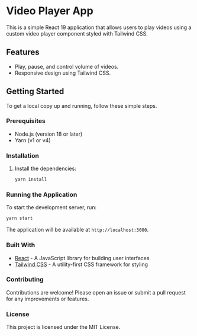 # Video Player App

This is a simple React 19 application that allows users to play videos using a custom video player component styled with Tailwind CSS.

## Features

- Play, pause, and control volume of videos.
- Responsive design using Tailwind CSS.

## Getting Started

To get a local copy up and running, follow these simple steps.

### Prerequisites

- Node.js (version 18 or later)
- Yarn (v1 or v4)

### Installation

1. Install the dependencies:
   ```bash
   yarn install
   ```

### Running the Application

To start the development server, run:
```bash
yarn start
```

The application will be available at `http://localhost:3000`.

### Built With

- [React](https://reactjs.org/) - A JavaScript library for building user interfaces
- [Tailwind CSS](https://tailwindcss.com/) - A utility-first CSS framework for styling

### Contributing

Contributions are welcome! Please open an issue or submit a pull request for any improvements or features.

### License

This project is licensed under the MIT License.